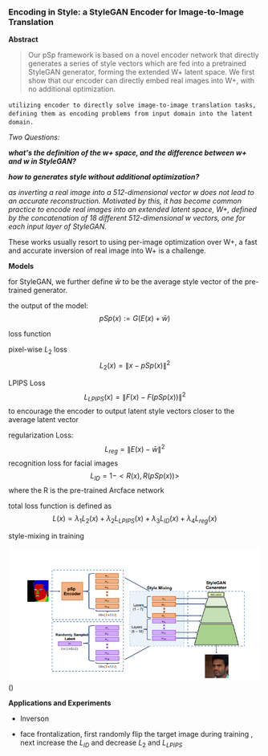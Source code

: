 ### Encoding in Style: a StyleGAN Encoder for Image-to-Image Translation

**Abstract**

> Our pSp framework is based on a novel encoder network that directly generates a series of style vectors which are fed into a pretrained StyleGAN generator, forming the extended W+ latent space. We first show that our encoder can directly embed real images into W+, with no additional optimization.

`utilizing encoder to directly solve image-to-image translation tasks, defining them as encoding problems from input domain into the latent domain.`



*Two Questions:*

***what's the definition of the $w$+ space, and the difference between $w$+ and $w$ in StyleGAN?***

***how to generates style without additional optimization?***

_as inverting a real image into a 512-dimensional vector w does not lead to an accurate reconstruction.
Motivated by this, it has become common practice to encode real images into an extended latent space, W+, 
defined by the concatenation of 18 different 512-dimensional w vectors, one for each input layer of StyleGAN._ 

These works usually resort to using per-image optimization over W+, a fast and accurate inversion of real image into W+ is a challenge.



**Models**

for StyleGAN, we further define $\bar w$ to be the average style vector of the pre-trained generator.

the output of the model:
$$
pSp(x) := G(E(x)+\bar w)
$$


loss function

pixel-wise $L_{2}$ loss
$$
L_{2}(x) = \left\| x-pSp(x)\right\|^{2}
$$


LPIPS Loss
$$
L_{LPIPS}(x) = \left\| F(x)- F(pSp(x))\right\|^2
$$
to encourage the encoder to output latent style vectors closer to the average latent vector

regularization Loss:
$$
L_{reg} = \left\| E(x)-\bar w\right\|^2
$$
recognition loss for facial images
$$
L_{ID} = 1 - <R(x),R(pSp(x))>
$$
where the R is the pre-trained Arcface network



total loss function is defined as
$$
L(x) = \lambda_{1}L_{2}(x)+\lambda_{2}L_{LPIPS}(x)+\lambda_{3}L_{ID}(x)+\lambda_{4}L_{reg}(x)
$$


style-mixing in training 

![pSp](./pic/pSp_1.png)()

**Applications and Experiments**



- Inverson

- face frontalization, first randomly flip the target image during training , next increase the $L_{ID}$ and decrease $L_{2}$ and  $L_{LPIPS}$






















